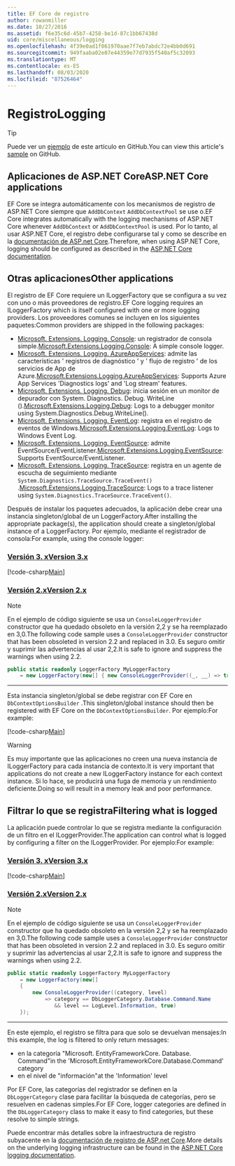 ```yaml
---
title: EF Core de registro
author: rowanmiller
ms.date: 10/27/2016
ms.assetid: f6e35c6d-45b7-4258-be1d-87c1bb67438d
uid: core/miscellaneous/logging
ms.openlocfilehash: 4f39e0ad1f061970aae7f7eb7abdc72e4bb0d691
ms.sourcegitcommit: 949faaba02e07e44359e77d7935f540af5c32093
ms.translationtype: MT
ms.contentlocale: es-ES
ms.lasthandoff: 08/03/2020
ms.locfileid: "87526464"
---
```

# <a name="logging"></a><span data-ttu-id="2b33e-102">Registro</span><span class="sxs-lookup"><span data-stu-id="2b33e-102">Logging</span></span>

> [!TIP]  
> <span data-ttu-id="2b33e-103">Puede ver un [ejemplo](https://github.com/dotnet/EntityFramework.Docs/tree/master/samples/core/Miscellaneous/Logging) de este artículo en GitHub.</span><span class="sxs-lookup"><span data-stu-id="2b33e-103">You can view this article's [sample](https://github.com/dotnet/EntityFramework.Docs/tree/master/samples/core/Miscellaneous/Logging) on GitHub.</span></span>

## <a name="aspnet-core-applications"></a><span data-ttu-id="2b33e-104">Aplicaciones de ASP.NET Core</span><span class="sxs-lookup"><span data-stu-id="2b33e-104">ASP.NET Core applications</span></span>

<span data-ttu-id="2b33e-105">EF Core se integra automáticamente con los mecanismos de registro de ASP.NET Core siempre que `AddDbContext` `AddDbContextPool` se use o.</span><span class="sxs-lookup"><span data-stu-id="2b33e-105">EF Core integrates automatically with the logging mechanisms of ASP.NET Core whenever `AddDbContext` or `AddDbContextPool` is used.</span></span> <span data-ttu-id="2b33e-106">Por lo tanto, al usar ASP.NET Core, el registro debe configurarse tal y como se describe en la [documentación de ASP.net Core](/aspnet/core/fundamentals/logging?tabs=aspnetcore2x).</span><span class="sxs-lookup"><span data-stu-id="2b33e-106">Therefore, when using ASP.NET Core, logging should be configured as described in the [ASP.NET Core documentation](/aspnet/core/fundamentals/logging?tabs=aspnetcore2x).</span></span>

## <a name="other-applications"></a><span data-ttu-id="2b33e-107">Otras aplicaciones</span><span class="sxs-lookup"><span data-stu-id="2b33e-107">Other applications</span></span>

<span data-ttu-id="2b33e-108">El registro de EF Core requiere un ILoggerFactory que se configura a su vez con uno o más proveedores de registro.</span><span class="sxs-lookup"><span data-stu-id="2b33e-108">EF Core logging requires an ILoggerFactory which is itself configured with one or more logging providers.</span></span> <span data-ttu-id="2b33e-109">Los proveedores comunes se incluyen en los siguientes paquetes:</span><span class="sxs-lookup"><span data-stu-id="2b33e-109">Common providers are shipped in the following packages:</span></span>

* <span data-ttu-id="2b33e-110">[Microsoft. Extensions. Logging. Console](https://www.nuget.org/packages/Microsoft.Extensions.Logging.Console/): un registrador de consola simple.</span><span class="sxs-lookup"><span data-stu-id="2b33e-110">[Microsoft.Extensions.Logging.Console](https://www.nuget.org/packages/Microsoft.Extensions.Logging.Console/): A simple console logger.</span></span>
* <span data-ttu-id="2b33e-111">[Microsoft. Extensions. Logging. AzureAppServices](https://www.nuget.org/packages/Microsoft.Extensions.Logging.AzureAppServices/): admite las características ' registros de diagnóstico ' y ' flujo de registro ' de los servicios de App de Azure.</span><span class="sxs-lookup"><span data-stu-id="2b33e-111">[Microsoft.Extensions.Logging.AzureAppServices](https://www.nuget.org/packages/Microsoft.Extensions.Logging.AzureAppServices/): Supports Azure App Services 'Diagnostics logs' and 'Log stream' features.</span></span>
* <span data-ttu-id="2b33e-112">[Microsoft. Extensions. Logging. Debug](https://www.nuget.org/packages/Microsoft.Extensions.Logging.Debug/): inicia sesión en un monitor de depurador con System. Diagnostics. Debug. WriteLine ().</span><span class="sxs-lookup"><span data-stu-id="2b33e-112">[Microsoft.Extensions.Logging.Debug](https://www.nuget.org/packages/Microsoft.Extensions.Logging.Debug/): Logs to a debugger monitor using System.Diagnostics.Debug.WriteLine().</span></span>
* <span data-ttu-id="2b33e-113">[Microsoft. Extensions. Logging. EventLog](https://www.nuget.org/packages/Microsoft.Extensions.Logging.EventLog/): registra en el registro de eventos de Windows.</span><span class="sxs-lookup"><span data-stu-id="2b33e-113">[Microsoft.Extensions.Logging.EventLog](https://www.nuget.org/packages/Microsoft.Extensions.Logging.EventLog/): Logs to Windows Event Log.</span></span>
* <span data-ttu-id="2b33e-114">[Microsoft. Extensions. Logging. EventSource](https://www.nuget.org/packages/Microsoft.Extensions.Logging.EventSource/): admite EventSource/EventListener.</span><span class="sxs-lookup"><span data-stu-id="2b33e-114">[Microsoft.Extensions.Logging.EventSource](https://www.nuget.org/packages/Microsoft.Extensions.Logging.EventSource/): Supports EventSource/EventListener.</span></span>
* <span data-ttu-id="2b33e-115">[Microsoft. Extensions. Logging. TraceSource](https://www.nuget.org/packages/Microsoft.Extensions.Logging.TraceSource/): registra en un agente de escucha de seguimiento mediante `System.Diagnostics.TraceSource.TraceEvent()` .</span><span class="sxs-lookup"><span data-stu-id="2b33e-115">[Microsoft.Extensions.Logging.TraceSource](https://www.nuget.org/packages/Microsoft.Extensions.Logging.TraceSource/): Logs to a trace listener using `System.Diagnostics.TraceSource.TraceEvent()`.</span></span>

<span data-ttu-id="2b33e-116">Después de instalar los paquetes adecuados, la aplicación debe crear una instancia singleton/global de un LoggerFactory.</span><span class="sxs-lookup"><span data-stu-id="2b33e-116">After installing the appropriate package(s), the application should create a singleton/global instance of a LoggerFactory.</span></span> <span data-ttu-id="2b33e-117">Por ejemplo, mediante el registrador de consola:</span><span class="sxs-lookup"><span data-stu-id="2b33e-117">For example, using the console logger:</span></span>

### <a name="version-3x"></a>[<span data-ttu-id="2b33e-118">Versión 3. x</span><span class="sxs-lookup"><span data-stu-id="2b33e-118">Version 3.x</span></span>](#tab/v3)

[!code-csharp[Main](../../../samples/core/Miscellaneous/Logging/Logging/BloggingContext.cs#DefineLoggerFactory)]

### <a name="version-2x"></a>[<span data-ttu-id="2b33e-119">Versión 2.x</span><span class="sxs-lookup"><span data-stu-id="2b33e-119">Version 2.x</span></span>](#tab/v2)

> [!NOTE]
> <span data-ttu-id="2b33e-120">En el ejemplo de código siguiente se usa un `ConsoleLoggerProvider` constructor que ha quedado obsoleto en la versión 2,2 y se ha reemplazado en 3,0.</span><span class="sxs-lookup"><span data-stu-id="2b33e-120">The following code sample uses a `ConsoleLoggerProvider` constructor that has been obsoleted in version 2.2 and replaced in 3.0.</span></span> <span data-ttu-id="2b33e-121">Es seguro omitir y suprimir las advertencias al usar 2,2.</span><span class="sxs-lookup"><span data-stu-id="2b33e-121">It is safe to ignore and suppress the warnings when using 2.2.</span></span>

``` csharp
public static readonly LoggerFactory MyLoggerFactory
    = new LoggerFactory(new[] { new ConsoleLoggerProvider((_, __) => true, true) });
```

***

<span data-ttu-id="2b33e-122">Esta instancia singleton/global se debe registrar con EF Core en `DbContextOptionsBuilder` .</span><span class="sxs-lookup"><span data-stu-id="2b33e-122">This singleton/global instance should then be registered with EF Core on the `DbContextOptionsBuilder`.</span></span> <span data-ttu-id="2b33e-123">Por ejemplo:</span><span class="sxs-lookup"><span data-stu-id="2b33e-123">For example:</span></span>

[!code-csharp[Main](../../../samples/core/Miscellaneous/Logging/Logging/BloggingContext.cs#RegisterLoggerFactory)]

> [!WARNING]
> <span data-ttu-id="2b33e-124">Es muy importante que las aplicaciones no creen una nueva instancia de ILoggerFactory para cada instancia de contexto.</span><span class="sxs-lookup"><span data-stu-id="2b33e-124">It is very important that applications do not create a new ILoggerFactory instance for each context instance.</span></span> <span data-ttu-id="2b33e-125">Si lo hace, se producirá una fuga de memoria y un rendimiento deficiente.</span><span class="sxs-lookup"><span data-stu-id="2b33e-125">Doing so will result in a memory leak and poor performance.</span></span>

## <a name="filtering-what-is-logged"></a><span data-ttu-id="2b33e-126">Filtrar lo que se registra</span><span class="sxs-lookup"><span data-stu-id="2b33e-126">Filtering what is logged</span></span>

<span data-ttu-id="2b33e-127">La aplicación puede controlar lo que se registra mediante la configuración de un filtro en el ILoggerProvider.</span><span class="sxs-lookup"><span data-stu-id="2b33e-127">The application can control what is logged by configuring a filter on the ILoggerProvider.</span></span> <span data-ttu-id="2b33e-128">Por ejemplo:</span><span class="sxs-lookup"><span data-stu-id="2b33e-128">For example:</span></span>

### <a name="version-3x"></a>[<span data-ttu-id="2b33e-129">Versión 3. x</span><span class="sxs-lookup"><span data-stu-id="2b33e-129">Version 3.x</span></span>](#tab/v3)

[!code-csharp[Main](../../../samples/core/Miscellaneous/Logging/Logging/BloggingContextWithFiltering.cs#DefineLoggerFactory)]

### <a name="version-2x"></a>[<span data-ttu-id="2b33e-130">Versión 2.x</span><span class="sxs-lookup"><span data-stu-id="2b33e-130">Version 2.x</span></span>](#tab/v2)

> [!NOTE]
> <span data-ttu-id="2b33e-131">En el ejemplo de código siguiente se usa un `ConsoleLoggerProvider` constructor que ha quedado obsoleto en la versión 2,2 y se ha reemplazado en 3,0.</span><span class="sxs-lookup"><span data-stu-id="2b33e-131">The following code sample uses a `ConsoleLoggerProvider` constructor that has been obsoleted in version 2.2 and replaced in 3.0.</span></span> <span data-ttu-id="2b33e-132">Es seguro omitir y suprimir las advertencias al usar 2,2.</span><span class="sxs-lookup"><span data-stu-id="2b33e-132">It is safe to ignore and suppress the warnings when using 2.2.</span></span>

``` csharp
public static readonly LoggerFactory MyLoggerFactory
    = new LoggerFactory(new[]
    {
        new ConsoleLoggerProvider((category, level)
            => category == DbLoggerCategory.Database.Command.Name
               && level == LogLevel.Information, true)
    });
```

***

<span data-ttu-id="2b33e-133">En este ejemplo, el registro se filtra para que solo se devuelvan mensajes:</span><span class="sxs-lookup"><span data-stu-id="2b33e-133">In this example, the log is filtered to only return messages:</span></span>

* <span data-ttu-id="2b33e-134">en la categoría "Microsoft. EntityFrameworkCore. Database. Command"</span><span class="sxs-lookup"><span data-stu-id="2b33e-134">in the 'Microsoft.EntityFrameworkCore.Database.Command' category</span></span>
* <span data-ttu-id="2b33e-135">en el nivel de "información"</span><span class="sxs-lookup"><span data-stu-id="2b33e-135">at the 'Information' level</span></span>

<span data-ttu-id="2b33e-136">Por EF Core, las categorías del registrador se definen en la `DbLoggerCategory` clase para facilitar la búsqueda de categorías, pero se resuelven en cadenas simples.</span><span class="sxs-lookup"><span data-stu-id="2b33e-136">For EF Core, logger categories are defined in the `DbLoggerCategory` class to make it easy to find categories, but these resolve to simple strings.</span></span>

<span data-ttu-id="2b33e-137">Puede encontrar más detalles sobre la infraestructura de registro subyacente en la [documentación de registro de ASP.net Core](/aspnet/core/fundamentals/logging?tabs=aspnetcore2x).</span><span class="sxs-lookup"><span data-stu-id="2b33e-137">More details on the underlying logging infrastructure can be found in the [ASP.NET Core logging documentation](/aspnet/core/fundamentals/logging?tabs=aspnetcore2x).</span></span>
